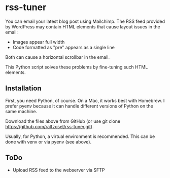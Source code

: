 
# rss-tuner

You can email your latest blog post using Mailchimp. The RSS feed provided by WordPress may contain HTML elements that cause layout issues in the email:

- Images appear full width
- Code formatted as "pre" appears as a single line

Both can cause a horizontal scrollbar in the email.

This Python script solves these problems by fine-tuning such HTML elements.


## Installation

First, you need Python, of course. On a Mac, it works best with Homebrew. I prefer pyenv because it can handle different versions of Python on the same machine.

Download the files above from GitHub (or use git clone https://github.com/ralfzosel/rss-tuner.git).

Usually, for Python, a virtual environment is recommended. This can be done with venv or via pyenv (see above).


## ToDo

- Upload RSS feed to the webserver via SFTP